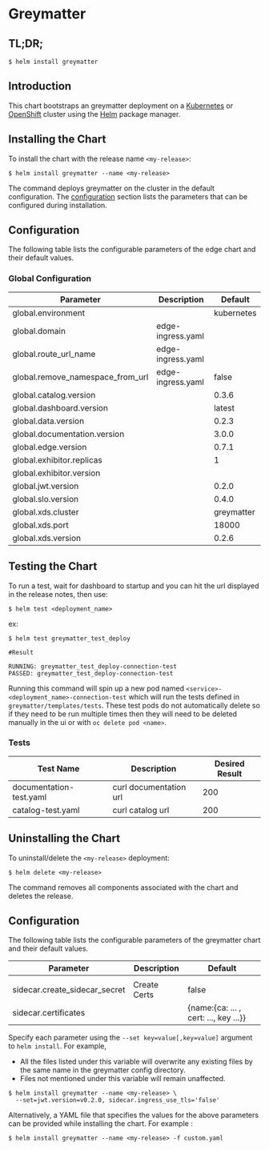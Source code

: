 # Greymatter

## TL;DR;

```console
$ helm install greymatter
```

## Introduction

This chart bootstraps an greymatter deployment on a [Kubernetes](http://kubernetes.io) or [OpenShift](https://www.openshift.com/) cluster using the [Helm](https://helm.sh) package manager.

## Installing the Chart

To install the chart with the release name `<my-release>`:

```console
$ helm install greymatter --name <my-release>
```

The command deploys greymatter on the cluster in the default configuration. The [configuration](#configuration) section lists the parameters that can be configured during installation.

## Configuration

The following table lists the configurable parameters of the edge chart and their default values.

### Global Configuration

| Parameter                        | Description       | Default    |
| -------------------------------- | ----------------- | ---------- |
| global.environment               |                   | kubernetes |
| global.domain                    | edge-ingress.yaml |            |
| global.route_url_name            | edge-ingress.yaml |            |
| global.remove_namespace_from_url | edge-ingress.yaml | false      |
| global.catalog.version           |                   | 0.3.6      |
| global.dashboard.version         |                   | latest     |
| global.data.version              |                   | 0.2.3      |
| global.documentation.version     |                   | 3.0.0      |
| global.edge.version              |                   | 0.7.1      |
| global.exhibitor.replicas        |                   | 1          |
| global.exhibitor.version         |                   |            |
| global.jwt.version               |                   | 0.2.0      |
| global.slo.version               |                   | 0.4.0      |
| global.xds.cluster               |                   | greymatter |
| global.xds.port                  |                   | 18000      |
| global.xds.version               |                   | 0.2.6      |

## Testing the Chart

To run a test, wait for dashboard to startup and you can hit the url displayed in the release notes, then use:

```console
$ helm test <deployment_name>
```

ex:

```console
$ helm test greymatter_test_deploy

#Result

RUNNING: greymatter_test_deploy-connection-test
PASSED: greymatter_test_deploy-connection-test
```

Running this command will spin up a new pod named `<service>-<deployment_name>-connection-test` which will run the tests defined in `greymatter/templates/tests`. These test pods do not automatically delete so if they need to be run multiple times then they will need to be deleted manually in the ui or with `oc delete pod <name>`.

### Tests

| Test Name               | Description            | Desired Result |
| ----------------------- | ---------------------- | -------------- |
| documentation-test.yaml | curl documentation url | 200            |
| catalog-test.yaml       | curl catalog url       | 200            |

## Uninstalling the Chart

To uninstall/delete the `<my-release>` deployment:

```console
$ helm delete <my-release>
```

The command removes all components associated with the chart and deletes the release.

## Configuration

The following table lists the configurable parameters of the greymatter chart and their default values.

| Parameter                     | Description  | Default                               |
| ----------------------------- | ------------ | ------------------------------------- |
|                               |              |                                       |
| sidecar.create_sidecar_secret | Create Certs | false                                 |
| sidecar.certificates          |              | {name:{ca: ... , cert: ..., key ...}} |

Specify each parameter using the `--set key=value[,key=value]` argument to `helm install`. For example,

- All the files listed under this variable will overwrite any existing files by the same name in the greymatter config directory.
- Files not mentioned under this variable will remain unaffected.

```console
$ helm install greymatter --name <my-release> \
  --set=jwt.version=v0.2.0, sidecar.ingress_use_tls='false'
```

Alternatively, a YAML file that specifies the values for the above parameters can be provided while installing the chart. For example :

```console
$ helm install greymatter --name <my-release> -f custom.yaml
```
